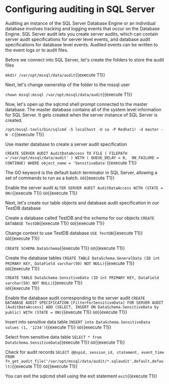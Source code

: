# Configuring auditing in SQL Server 

Auditing an instance of the SQL Server Database Engine or an individual database involves tracking and logging events that occur on the Database Engine. SQL Server audit lets you create server audits, which can contain server audit specifications for server level events, and database audit specifications for database level events. Audited events can be written to the event logs or to audit files.

Before we connect into SQL Server, let's create the folders to store the audit files

`mkdir /var/opt/mssql/data/audit`{{execute T1}}

Next, let's change ownership of the folder to the mssql user

`chown mssql:mssql /var/opt/mssql/data/audit`{{execute T1}}

Now, let's open up the sqlcmd shell prompt connected to the master database. The master database contains all of the system level information for SQL Server. It gets created when the server instance of SQL Server is created. 

`/opt/mssql-tools/bin/sqlcmd -S localhost -U sa -P Redhat1! -d master -N -C`{{execute T1}}

Use master database to create a server audit specification

`CREATE SERVER AUDIT AuditDataAccess TO FILE ( FILEPATH ='/var/opt/mssql/data/audit' ) WITH ( QUEUE_DELAY = 0,  ON_FAILURE = CONTINUE) WHERE object_name = 'SensitiveData'`{{execute T1}}

The GO keyword is the default batch terminator in SQL Server, allowing a set of commands to run as a batch.
`GO`{{execute T1}}

Enable the server audit
`ALTER SERVER AUDIT AuditDataAccess WITH (STATE = ON)`{{execute T1}}
`GO`{{execute T1}}

Next, let's create our table objects and database audit specification in our TestDB database

Create a database called TestDB and the schema for our objects
`CREATE DATABASE TestDB`{{execute T1}}
`GO`{{execute T1}}

Change context to use TestDB database
`USE TestDB`{{execute T1}}
`GO`{{execute T1}}

`CREATE SCHEMA DataSchema`{{execute T1}}
`GO`{{execute T1}}

Create the database tables
`CREATE TABLE DataSchema.GeneralData (ID int PRIMARY KEY, DataField varchar(50) NOT NULL)`{{execute T1}}  
`GO`{{execute T1}}  

`CREATE TABLE DataSchema.SensitiveData (ID int PRIMARY KEY, DataField varchar(50) NOT NULL)`{{execute T1}}  
`GO`{{execute T1}}

Enable the database audit corresponding to the server audit
`CREATE DATABASE AUDIT SPECIFICATION [FilterForSensitiveData] FOR SERVER AUDIT [AuditDataAccess] ADD (SELECT, INSERT ON DataSchema.SensitiveData by public) WITH (STATE = ON)`{{execute T1}}
`GO`{{execute T1}}

Insert into sensitive data table
`INSERT into DataSchema.SensitiveData values (1, '1234')`{{execute T1}}
`GO`{{execute T1}}

Select from sensitive data table
`SELECT * from DataSchema.SensitiveData`{{execute T1}}
`GO`{{execute T1}}

Check for audit records
`SELECT @@spid, session_id, statement, event_time FROM fn_get_audit_file('/var/opt/mssql/data/audit/*.sqlaudit',default,default)`{{execute T1}}
`GO`{{execute T1}}

You can exit the sqlcmd shell using the exit statement
`exit`{{execute T1}}
